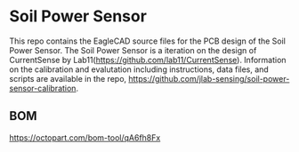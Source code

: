 # Soil Power Sensor

This repo contains the EagleCAD source files for the PCB design of the Soil Power Sensor. The Soil Power Sensor is a iteration on the design of CurrentSense by Lab11(https://github.com/lab11/CurrentSense). Information on the calibration and evalutation including instructions, data files, and scripts are available in the repo, https://github.com/jlab-sensing/soil-power-sensor-calibration.

## BOM

https://octopart.com/bom-tool/qA6fh8Fx